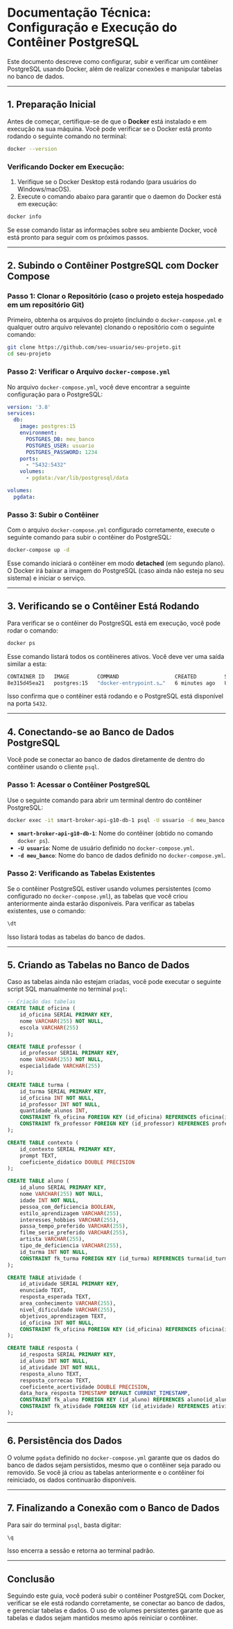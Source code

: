
# Documentação Técnica: Configuração e Execução do Contêiner PostgreSQL

Este documento descreve como configurar, subir e verificar um contêiner PostgreSQL usando Docker, além de realizar conexões e manipular tabelas no banco de dados.

---

## 1. Preparação Inicial

Antes de começar, certifique-se de que o **Docker** está instalado e em execução na sua máquina. Você pode verificar se o Docker está pronto rodando o seguinte comando no terminal:

```bash
docker --version
```

### Verificando Docker em Execução:

1. Verifique se o Docker Desktop está rodando (para usuários do Windows/macOS).
2. Execute o comando abaixo para garantir que o daemon do Docker está em execução:

```bash
docker info
```

Se esse comando listar as informações sobre seu ambiente Docker, você está pronto para seguir com os próximos passos.

---

## 2. Subindo o Contêiner PostgreSQL com Docker Compose

### Passo 1: Clonar o Repositório (caso o projeto esteja hospedado em um repositório Git)

Primeiro, obtenha os arquivos do projeto (incluindo o `docker-compose.yml` e qualquer outro arquivo relevante) clonando o repositório com o seguinte comando:

```bash
git clone https://github.com/seu-usuario/seu-projeto.git
cd seu-projeto
```

### Passo 2: Verificar o Arquivo `docker-compose.yml`

No arquivo `docker-compose.yml`, você deve encontrar a seguinte configuração para o PostgreSQL:

```yaml
version: '3.8'
services:
  db:
    image: postgres:15
    environment:
      POSTGRES_DB: meu_banco
      POSTGRES_USER: usuario
      POSTGRES_PASSWORD: 1234
    ports:
      - "5432:5432"
    volumes:
      - pgdata:/var/lib/postgresql/data

volumes:
  pgdata:
```

### Passo 3: Subir o Contêiner

Com o arquivo `docker-compose.yml` configurado corretamente, execute o seguinte comando para subir o contêiner do PostgreSQL:

```bash
docker-compose up -d
```

Esse comando iniciará o contêiner em modo **detached** (em segundo plano). O Docker irá baixar a imagem do PostgreSQL (caso ainda não esteja no seu sistema) e iniciar o serviço.

---

## 3. Verificando se o Contêiner Está Rodando

Para verificar se o contêiner do PostgreSQL está em execução, você pode rodar o comando:

```bash
docker ps
```

Esse comando listará todos os contêineres ativos. Você deve ver uma saída similar a esta:

```bash
CONTAINER ID   IMAGE         COMMAND                  CREATED         STATUS         PORTS                    NAMES
8e315d45ea21   postgres:15   "docker-entrypoint.s…"   6 minutes ago   Up 6 minutes   0.0.0.0:5432->5432/tcp   smart-broker-api-g10-db-1
```

Isso confirma que o contêiner está rodando e o PostgreSQL está disponível na porta `5432`.

---

## 4. Conectando-se ao Banco de Dados PostgreSQL

Você pode se conectar ao banco de dados diretamente de dentro do contêiner usando o cliente `psql`.

### Passo 1: Acessar o Contêiner PostgreSQL

Use o seguinte comando para abrir um terminal dentro do contêiner PostgreSQL:

```bash
docker exec -it smart-broker-api-g10-db-1 psql -U usuario -d meu_banco
```

- **`smart-broker-api-g10-db-1`**: Nome do contêiner (obtido no comando `docker ps`).
- **`-U usuario`**: Nome de usuário definido no `docker-compose.yml`.
- **`-d meu_banco`**: Nome do banco de dados definido no `docker-compose.yml`.

### Passo 2: Verificando as Tabelas Existentes

Se o contêiner PostgreSQL estiver usando volumes persistentes (como configurado no `docker-compose.yml`), as tabelas que você criou anteriormente ainda estarão disponíveis. Para verificar as tabelas existentes, use o comando:

```sql
\dt
```

Isso listará todas as tabelas do banco de dados.

---

## 5. Criando as Tabelas no Banco de Dados

Caso as tabelas ainda não estejam criadas, você pode executar o seguinte script SQL manualmente no terminal `psql`:

```sql
-- Criação das tabelas
CREATE TABLE oficina (
    id_oficina SERIAL PRIMARY KEY,
    nome VARCHAR(255) NOT NULL,
    escola VARCHAR(255)
);

CREATE TABLE professor (
    id_professor SERIAL PRIMARY KEY,
    nome VARCHAR(255) NOT NULL,
    especialidade VARCHAR(255)
);

CREATE TABLE turma (
    id_turma SERIAL PRIMARY KEY,
    id_oficina INT NOT NULL,
    id_professor INT NOT NULL,
    quantidade_alunos INT,
    CONSTRAINT fk_oficina FOREIGN KEY (id_oficina) REFERENCES oficina(id_oficina),
    CONSTRAINT fk_professor FOREIGN KEY (id_professor) REFERENCES professor(id_professor)
);

CREATE TABLE contexto (
    id_contexto SERIAL PRIMARY KEY,
    prompt TEXT,
    coeficiente_didatico DOUBLE PRECISION
);

CREATE TABLE aluno (
    id_aluno SERIAL PRIMARY KEY,
    nome VARCHAR(255) NOT NULL,
    idade INT NOT NULL,
    pessoa_com_deficiencia BOOLEAN,
    estilo_aprendizagem VARCHAR(255),
    interesses_hobbies VARCHAR(255),
    passa_tempo_preferido VARCHAR(255),
    filme_serie_preferido VARCHAR(255),
    artista VARCHAR(255),
    tipo_de_deficiencia VARCHAR(255),
    id_turma INT NOT NULL,
    CONSTRAINT fk_turma FOREIGN KEY (id_turma) REFERENCES turma(id_turma)
);

CREATE TABLE atividade (
    id_atividade SERIAL PRIMARY KEY,
    enunciado TEXT,
    resposta_esperada TEXT,
    area_conhecimento VARCHAR(255),
    nivel_dificuldade VARCHAR(255),
    objetivos_aprendizagem TEXT,
    id_oficina INT NOT NULL,
    CONSTRAINT fk_oficina FOREIGN KEY (id_oficina) REFERENCES oficina(id_oficina)
);

CREATE TABLE resposta (
    id_resposta SERIAL PRIMARY KEY,
    id_aluno INT NOT NULL,
    id_atividade INT NOT NULL,
    resposta_aluno TEXT,
    resposta_correcao TEXT,
    coeficiente_acertividade DOUBLE PRECISION,
    data_hora_resposta TIMESTAMP DEFAULT CURRENT_TIMESTAMP,
    CONSTRAINT fk_aluno FOREIGN KEY (id_aluno) REFERENCES aluno(id_aluno),
    CONSTRAINT fk_atividade FOREIGN KEY (id_atividade) REFERENCES atividade(id_atividade)
);
```

---

## 6. Persistência dos Dados

O volume `pgdata` definido no `docker-compose.yml` garante que os dados do banco de dados sejam persistidos, mesmo que o contêiner seja parado ou removido. Se você já criou as tabelas anteriormente e o contêiner foi reiniciado, os dados continuarão disponíveis.

---

## 7. Finalizando a Conexão com o Banco de Dados

Para sair do terminal `psql`, basta digitar:

```bash
\q
```

Isso encerra a sessão e retorna ao terminal padrão.

---

## Conclusão

Seguindo este guia, você poderá subir o contêiner PostgreSQL com Docker, verificar se ele está rodando corretamente, se conectar ao banco de dados, e gerenciar tabelas e dados. O uso de volumes persistentes garante que as tabelas e dados sejam mantidos mesmo após reiniciar o contêiner.
